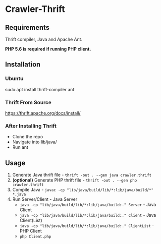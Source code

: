 # Crawler-Thrift

## Requirements
Thrift compiler, Java and Apache Ant.

**PHP 5.6 is required if running PHP client.**

## Installation

### Ubuntu
sudo apt install thrift-compiler ant

### Thrift From Source
https://thrift.apache.org/docs/install/

### After Installing Thrift
- Clone the repo
- Navigate into lib/java/
- Run ant

## Usage
  1. Generate Java thrift file
    - ``` thrift -out . --gen java crawler.thrift ```
  2. **(optional)** Generate PHP thrift file
    - ``` thrift -out . --gen php crawler.thrift ```
  3. Compile Java
    - ``` javac -cp "lib/java/build/lib/*:lib/java/build/*" *.java ```
  4. Run Server/Client
    - Java Server
      - ``` java -cp "lib/java/build/lib/*:lib/java/build:." Server ```
    - Java Client
      - ``` java -cp "lib/java/build/lib/*:lib/java/build:." Client ```
    - Java Client(List)
      - ``` java -cp "lib/java/build/lib/*:lib/java/build:." ClientList ```
    - PHP Client
      - ``` php Client.php ```
